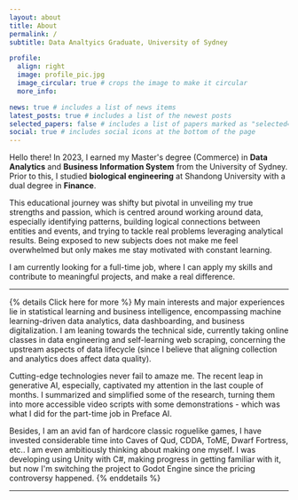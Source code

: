 ```yaml
---
layout: about
title: About
permalink: /
subtitle: Data Analtyics Graduate, University of Sydney

profile:
  align: right
  image: profile_pic.jpg
  image_circular: true # crops the image to make it circular
  more_info: 

news: true # includes a list of news items
latest_posts: true # includes a list of the newest posts
selected_papers: false # includes a list of papers marked as "selected={true}"
social: true # includes social icons at the bottom of the page
---
```


Hello there! In 2023, I earned my Master's degree (Commerce) in **Data Analytics** and **Business Information System** from the University of Sydney. Prior to this, I studied **biological engineering** at Shandong University with a dual degree in **Finance**.

This educational journey was shifty but pivotal in unveiling my true strengths and passion, which is centred around working around data, especially identifying patterns, building logical connections between entities and events, and trying to tackle real problems leveraging analytical results. Being exposed to new subjects does not make me feel overwhelmed but only makes me stay motivated with constant learning.


I am currently looking for a full-time job, where I can apply my skills and contribute to meaningful projects, and make a real difference.

---

{% details Click here for more %}
My main interests and major experiences lie in statistical learning and business intelligence, encompassing machine learning-driven data analytics, data dashboarding, and business digitalization. I am leaning towards the technical side, currently taking online classes in data engineering and self-learning web scraping, concerning the upstream aspects of data lifecycle (since I believe that aligning collection and analytics does affect data quality).

Cutting-edge technologies never fail to amaze me. The recent leap in generative AI, especially, captivated my attention in the last couple of months. I summarized and simplified some of the research, turning them into more accessible video scripts with some demonstrations - which was what I did for the part-time job in Preface AI.

Besides, I am an avid fan of hardcore classic roguelike games, I have invested considerable time into Caves of Qud, CDDA, ToME, Dwarf Fortress, etc.. I am even ambitiously thinking about making one myself. I was developing using Unity with C#, making progress in getting familiar with it, but now I'm switching the project to Godot Engine since the pricing controversy happened.
{% enddetails %}

---
